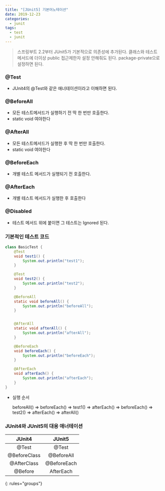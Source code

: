 ```yaml
---
title: "[JUnit5] 기본어노테이션"
date: 2019-12-23
categories:
  - junit
tags:
  - test
  - junit
---
```

>   스프링부트 2.2부터 JUnit5가 기본적으로 의존성에 추가된다.
   클래스와 테스트메서드에 더이상 public 접근제한자 설정 안해줘도 된다. package-private으로 설정하면 된다.

### @Test

-   JUnit4의 @Test와 같은 애너테이션이라고 이해하면 된다.

### @BeforeAll

-   모든 테스트메서드가 실행하기 전 딱 한 번만 호출한다.
-   static void 여야한다

### @AfterAll

-   모든 테스트메서드가 실행한 후 딱 한 번만 호출한다.
-   static void 여야한다

### @BeforeEach

-   개별 테스트 메서드가 실행되기 전 호출한다.

### @AfterEach

-   개별 테스트 메서드가 실행한 후 호출한다

### @Disabled

-   테스트 메서드 위에 붙이면 그 테스트는 Ignored 된다.

### 기본적인 테스트 코드

```java
class BasicTest {
    @Test
    void test1() {
        System.out.println("test1");
    }

    @Test
    void test2() {
        System.out.println("test2");
    }

    @BeforeAll
    static void beforeAll() {
        System.out.println("beforeAll");
    }


    @AfterAll
    static void afterAll() {
        System.out.println("afterAll");
    }

    @BeforeEach
    void beforeEach() {
        System.out.println("beforeEach");
    }

    @AfterEach
    void afterEach() {
        System.out.println("afterEach");
    }
}
```

-   실행 순서
    
    beforeAll() => beforeEach() => test1() => afterEach() => beforeEach() => test2() => afterEach() => afterAll()
    

### JUnit4와 JUnit5의 대응 애너테이션

| JUnit4	 | JUnit5 | 
|:-----------:|:----------:|
| @Test	      | @Test      | 
| @BeforeClass| @BeforeAll |
| @AfterClass | @BeforeEach|
| @Before	  | AfterEach  |
{: rules="groups"}